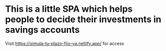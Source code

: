 # This is a little SPA which helps people to decide their investments in savings accounts

Visit https://simula-tu-plazo-fijo-ya.netlify.app/ for access